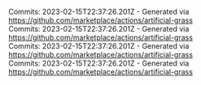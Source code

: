 Commits: 2023-02-15T22:37:26.201Z - Generated via https://github.com/marketplace/actions/artificial-grass
<br>
Commits: 2023-02-15T22:37:26.201Z - Generated via https://github.com/marketplace/actions/artificial-grass
<br>
Commits: 2023-02-15T22:37:26.201Z - Generated via https://github.com/marketplace/actions/artificial-grass
<br>
Commits: 2023-02-15T22:37:26.201Z - Generated via https://github.com/marketplace/actions/artificial-grass
<br>
